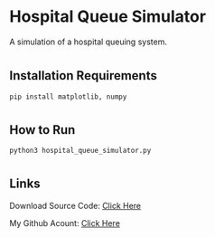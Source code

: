 # Hospital Queue Simulator
A simulation of a hospital queuing system.

#
## Installation Requirements
```
pip install matplotlib, numpy
```

#
## How to Run
```
python3 hospital_queue_simulator.py
```

#
## Links

Download Source Code: [Click Here](https://github.com/dori-dev/hospital-queue-simulator/archive/refs/heads/main.zip)

My Github Acount: [Click Here](https://github.com/dori-dev/)
